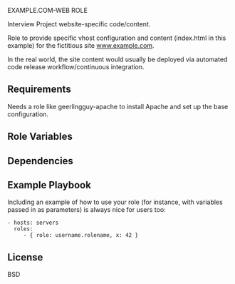 EXAMPLE.COM-WEB ROLE

Interview Project website-specific code/content.

Role to provide specific vhost configuration and content (index.html in this example) for the fictitious site www.example.com.  

In the real world, the site content would usually be deployed via automated code release workflow/continuous integration.

Requirements
------------

Needs a role like geerlingguy-apache to install Apache and set up the base configuration.

Role Variables
--------------

Dependencies
------------

Example Playbook
----------------

Including an example of how to use your role (for instance, with variables passed in as parameters) is always nice for users too:

    - hosts: servers
      roles:
         - { role: username.rolename, x: 42 }

License
-------

BSD

